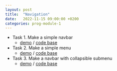 ```yaml
---
layout: post
title:  "Navigation"
date:   2022-11-15 09:00:00 +0200
categories: prog-module-1
---
```

- Task 1. Make a simple navbar
  - [demo](https://bulhakovolexii.github.io/Prog-academy-homeworks/7-lecture-homework/task1/index.html) / [code base](https://github.com/bulhakovolexii/Prog-academy-homeworks/blob/main/7-lecture-homework/task1/)
- Task 2. Make a simple menu
  - [demo](https://bulhakovolexii.github.io/Prog-academy-homeworks/7-lecture-homework/task2/index.html) / [code base](https://github.com/bulhakovolexii/Prog-academy-homeworks/blob/main/7-lecture-homework/task2/)
- Task 3. Make a navbar with collapsible submenu
  - [demo](https://bulhakovolexii.github.io/Prog-academy-homeworks/7-lecture-homework/task3/index.html) / [code base](https://github.com/bulhakovolexii/Prog-academy-homeworks/blob/main/7-lecture-homework/task3/)
  